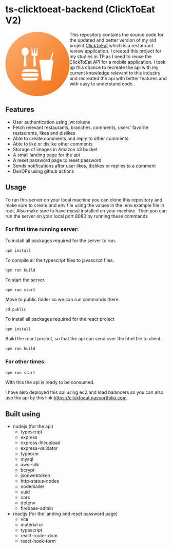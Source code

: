 # ts-clicktoeat-backend (ClickToEat V2)
<img src="/public/assets/clicktoeat_v2_logo_round.svg" width="200" align="left" />
This repository contains the source code for the updated and better version of my old project <a href="https://github.com/Coeeter/ClickToEat">ClickToEat</a> which is a restaurant review application. I created this project for my studies in TP as I need to reuse the ClickToEat API for a mobile application. I took up this chance to recreate the api with my current knowledge relevant to this industry and recreated the api with better features and with easy to understand code.
<br clear="left" />

## Features
- User authentication using jwt tokens
- Fetch relevant restaurants, branches, comments, users' favorite restaurants, likes and dislikes
- Able to create comments and reply to other comments
- Able to like or dislike other comments
- Storage of images in Amazon s3 bucket
- A small landing page for the api
- A reset password page to reset password
- Sends notifications after user likes, dislikes or replies to a comment
- DevOPs using github actions

## Usage
To run this server on your local machine you can clone this repository and make sure to create and env file using the values in the .env.example file in root. Also make sure to have mysql installed on your machine. Then you can run the server on your local port 8080 by running these commands

### For first time running server:

To install all packages required for the server to run.
```
npm install
```

To compile all the typescript files to javascript files.
```
npm run build
```

To start the server.
```
npm run start
```

Move to public folder so we can run commands there.
```
cd public
```

To install all packages required for the react project
```
npm install
```

Build the react project, so that the api can send over the html file to client.
```
npm run build
```

### For other times:
```
npm run start
```
With this the api is ready to be consumed.

I have also deployed this api using ec2 and load balancers so you can also use the api by this link https://clicktoeat.nasportfolio.com.

## Built using
- nodejs (for the api)
  - typescript
  - express
  - express-fileupload
  - express-validator
  - typeorm
  - mysql
  - aws-sdk
  - bcrypt
  - jsonwebtoken
  - http-status-codes
  - nodemailer
  - uuid
  - cors
  - dotenv
  - firebase-admin
- reactjs (for the landing and reset password page)
  - vite
  - material ui
  - typescript
  - react-router-dom
  - react-hook-form
